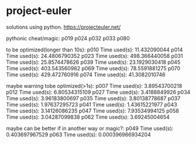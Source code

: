 # project-euler
solutions using python.
https://projecteuler.net/

pythonic cheat/magic:
p019
p024
p032
p033
p080


to be optimized(longer than 10s):
p010
Time used(s): 11.432090044
p014
Time used(s): 24.4806790352
p023
Time used(s): 498.366440058
p031
Time used(s): 25.8574478626
p039
Time used(s): 23.1929030418
p045
Time used(s): 403.543560982
p069
Time used(s): 78.5591881275
p070
Time used(s): 429.472760916
p074
Time used(s): 41.3082010746


maybe warning tobe optimized(>1s):
p007
Time used(s): 3.89543700218
p012
Time used(s): 6.80534315109
p027
Time used(s): 3.4188849926
p034
Time used(s): 3.96183800697
p035
Time used(s): 3.80138778687
p037
Time used(s): 1.97637295723
p041
Time used(s): 1.43615221977
p043
Time used(s): 3.14126086235
p047
Time used(s): 7.93534994125
p058
Time used(s): 3.04287099838
p062
Time used(s): 3.69245004654


maybe can be better if in another way or magic?:
p049
Time used(s): 0.403697967529
p063
Time used(s): 0.000396966934204